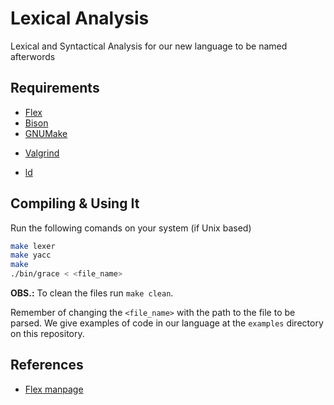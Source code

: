 # Lexical Analysis

Lexical and Syntactical Analysis for our new language to be named afterwords

## Requirements

+ [Flex](https://www.gnu.org/software/flex/)
+ [Bison](https://www.gnu.org/software/bison/)
+ [GNUMake](http://gnu.org/software/make)
* [Valgrind](http://www.valgrind.org/)
+ [ld](https://linux.die.net/man/1/ld)

## Compiling & Using It

Run the following comands on your system (if Unix based)

```bash
make lexer
make yacc
make
./bin/grace < <file_name>
```

**OBS.:** To clean the files run `make clean`.

Remember of changing the `<file_name>` with the path to the file to be parsed.
We give examples of code in our language at the `examples` directory on this repository.

## References

+ [Flex manpage](http://dinosaur.compilertools.net/flex/manpage.html)
